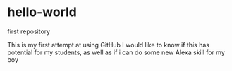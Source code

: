# hello-world
first repository 

This is my first attempt at using GitHub
I would like to know if this has potential for my students, as well as
if i can do some new Alexa skill for my boy
